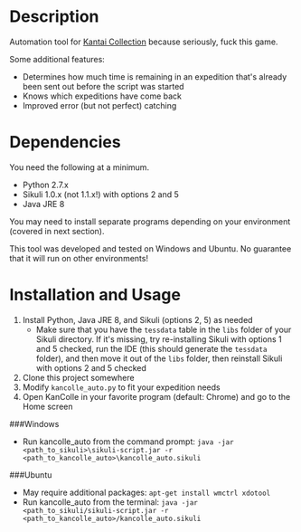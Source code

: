 Description
===========

Automation tool for [Kantai Collection](http://www.dmm.com/netgame_s/kancolle) because seriously, fuck this game.

Some additional features:
* Determines how much time is remaining in an expedition that's already been sent out before the script was started
* Knows which expeditions have come back
* Improved error (but not perfect) catching

Dependencies
============

You need the following at a minimum.

* Python 2.7.x
* Sikuli 1.0.x (not 1.1.x!) with options 2 and 5
* Java JRE 8

You may need to install separate programs depending on your environment (covered in next section).

This tool was developed and tested on Windows and Ubuntu. No guarantee that it will run on other environments!

Installation and Usage
======================

1. Install Python, Java JRE 8, and Sikuli (options 2, 5) as needed
    * Make sure that you have the `tessdata` table in the `libs` folder of your Sikuli directory. If it's missing, try re-installing Sikuli with options 1 and 5 checked, run the IDE (this should generate the `tessdata` folder), and then move it out of the `libs` folder, then reinstall Sikuli with options 2 and 5 checked
2. Clone this project somewhere
3. Modify `kancolle_auto.py` to fit your expedition needs
4. Open KanColle in your favorite program (default: Chrome) and go to the Home screen

###Windows
* Run kancolle_auto from the command prompt: `java -jar <path_to_sikuli>\sikuli-script.jar -r <path_to_kancolle_auto>\kancolle_auto.sikuli`

###Ubuntu
* May require additional packages: `apt-get install wmctrl xdotool`
* Run kancolle_auto from the terminal: `java -jar <path_to_sikuli/sikuli-script.jar -r <path_to_kancolle_auto>/kancolle_auto.sikuli`
